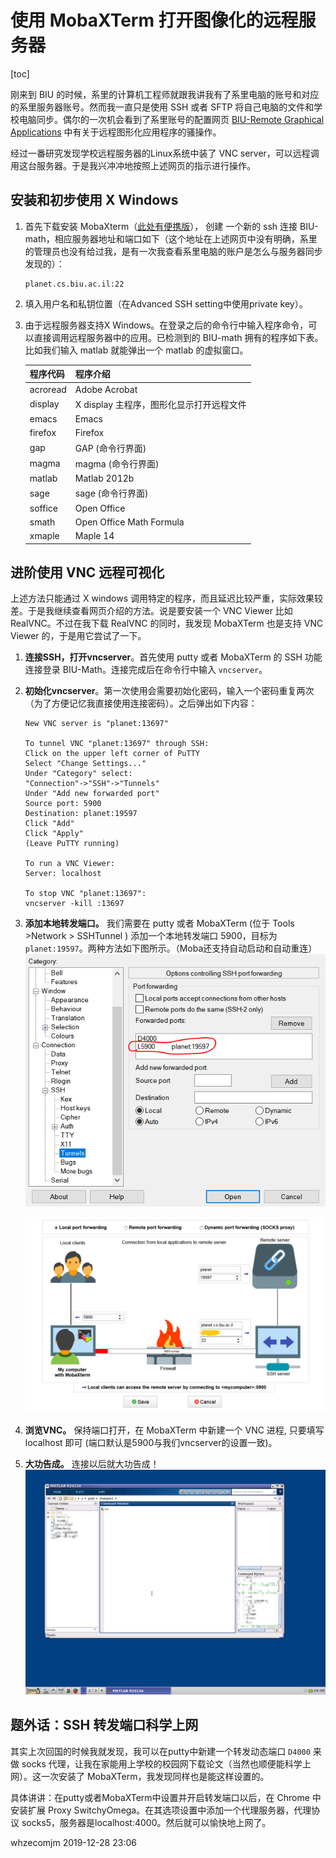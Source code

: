 # 使用 MobaXTerm 打开图像化的远程服务器

[toc]

刚来到 BIU 的时候，系里的计算机工程师就跟我讲我有了系里电脑的账号和对应的系里服务器账号。然而我一直只是使用 SSH 或者 SFTP 将自己电脑的文件和学校电脑同步。偶尔的一次机会看到了系里账号的配置网页 [BIU-Remote Graphical Applications](http://ezra.cs.biu.ac.il/?p=241&page=2) 中有关于远程图形化应用程序的骚操作。

经过一番研究发现学校远程服务器的Linux系统中装了 VNC server，可以远程调用这台服务器。于是我兴冲冲地按照上述网页的指示进行操作。

## 安装和初步使用 X Windows

1. 首先下载安装 MobaXterm（[此处有便携版](https://www.nocmd.com/5704.html)）， 创建 一个新的 ssh 连接 BIU-math，相应服务器地址和端口如下（这个地址在上述网页中没有明确，系里的管理员也没有给过我，是有一次我查看系里电脑的账户是怎么与服务器同步发现的）：

   ```
   planet.cs.biu.ac.il:22
   ```

2. 填入用户名和私钥位置（在Advanced SSH setting中使用private key）。

3. 由于远程服务器支持X Windows。在登录之后的命令行中输入程序命令，可以直接调用远程服务器中的应用。已检测到的 BIU-math 拥有的程序如下表。比如我们输入 matlab 就能弹出一个 matlab 的虚拟窗口。

   | 程序代码 | 程序介绍                 |
   | -------- | ------------------------ |
   | acroread | Adobe Acrobat            |
   | display  | X display 主程序，图形化显示打开远程文件   |
   | emacs    | Emacs                    |
   | firefox  | Firefox                  |
   | gap      | GAP (命令行界面)         |
   | magma    | magma (命令行界面)       |
   | matlab   | Matlab 2012b             |
   | sage     | sage (命令行界面)        |
   | soffice  | Open Office              |
   | smath    | Open Office Math Formula |
   | xmaple   | Maple 14                 |



## 进阶使用 VNC 远程可视化

上述方法只能通过 X windows 调用特定的程序，而且延迟比较严重，实际效果较差。于是我继续查看网页介绍的方法。说是要安装一个 VNC Viewer 比如 RealVNC。不过在我下载 RealVNC 的同时，我发现 MobaXTerm 也是支持 VNC Viewer 的，于是用它尝试了一下。


1. **连接SSH，打开vncserver**。首先使用 putty 或者 MobaXTerm 的 SSH 功能连接登录 BIU-Math。连接完成后在命令行中输入 `vncserver`。

2. **初始化vncserver**。第一次使用会需要初始化密码，输入一个密码重复两次（为了方便记忆我直接使用连接密码）。之后弹出如下内容：

   ```shell
   New VNC server is "planet:13697"
   
   To tunnel VNC "planet:13697" through SSH:
   Click on the upper left corner of PuTTY
   Select "Change Settings..."
   Under "Category" select:
   "Connection"->"SSH"->"Tunnels"
   Under "Add new forwarded port"
   Source port: 5900
   Destination: planet:19597
   Click "Add"
   Click "Apply"
   (Leave PuTTY running)
   
   To run a VNC Viewer:
   Server: localhost
   
   To stop VNC "planet:13697":
   vncserver -kill :13697
   ```

3. **添加本地转发端口。** 我们需要在 putty 或者 MobaXTerm (位于 Tools >Network > SSHTunnel ) 添加一个本地转发端口 5900，目标为 `planet:19597`。两种方法如下图所示。（Moba还支持自动启动和自动重连）
   ![](putty-tunnel.png)

   ![](MobaXTerm-tunnel.png)

4. **浏览VNC。** 保持端口打开，在 MobaXTerm 中新建一个 VNC 进程, 只要填写 localhost 即可 (端口默认是5900与我们vncserver的设置一致)。
5. **大功告成。** 连接以后就大功告成！
   ![](VNC-matlab.png)


## 题外话：SSH 转发端口科学上网

其实上次回国的时候我就发现，我可以在putty中新建一个转发动态端口 `D4000` 来做 socks 代理，让我在家能用上学校的校园网下载论文（当然也顺便能科学上网）。这一次安装了 MobaXTerm，我发现同样也是能这样设置的。

具体讲讲：在putty或者MobaXTerm中设置并开启转发端口以后，在 Chrome 中安装扩展 Proxy SwitchyOmega。在其选项设置中添加一个代理服务器，代理协议 socks5，服务器是localhost:4000。然后就可以愉快地上网了。

whzecomjm
2019-12-28 23:06



